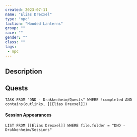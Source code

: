 ```yaml
---
created: 2023-07-11
name: "Elias Drexxel"
type: "npc"
faction: "Hooded Lanterns"
group: ""
race: ""
gender: ""
class: ""
tags:
 - npc
---
```

## Description


## Quests
```dataview
TASK FROM "DND - Drakkenheim/Quests" WHERE !completed AND contains(outlinks, [[Elias Drexxel]]) 
```

#### Session Appearances
```dataview
LIST FROM [[Elias Drexxel]] WHERE file.folder = "DND - Drakkenheim/Sessions"
```



